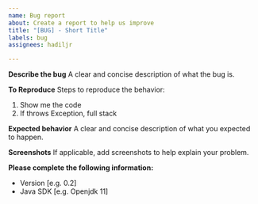 ```yaml
---
name: Bug report
about: Create a report to help us improve
title: "[BUG] - Short Title"
labels: bug
assignees: hadiljr

---
```


**Describe the bug**
A clear and concise description of what the bug is.

**To Reproduce**
Steps to reproduce the behavior:
1. Show me the code
2. If throws Exception, full stack

**Expected behavior**
A clear and concise description of what you expected to happen.

**Screenshots**
If applicable, add screenshots to help explain your problem.

**Please complete the following information:**
 - Version [e.g. 0.2]
 - Java SDK [e.g. Openjdk 11]
